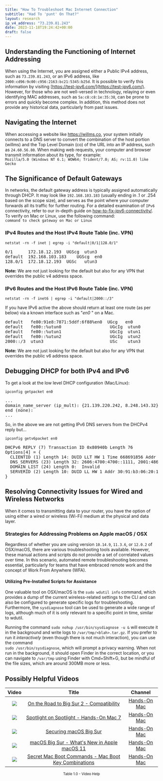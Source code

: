 ```yaml
---
title: "How To Troubleshoot Mac Internet Connection"
subtitle: "Had To 'punt' On That?"
layout: research
ip_v4_address: "73.239.81.243"
date: 2023-11-18T19:24:42+00:00
draft: false
---
```


## Understanding the Functioning of Internet Addressing

When using the Internet, you are assigned either a Public IPv4 address, such as ```73.239.81.243```, or an IPv6 address, like ```2000:cd96:9c00:c956:2163:bc21:5345:b25d```. It is possible to verify this information by visiting [https://test-ipv6.com/](https://test-ipv6.com/). However, for those who are not well-versed in technology, relaying or even identifying MAC addresses, such as ```5a:c8:c8:1e:35:38```, can be prone to errors and quickly become complex. In addition, this method does not provide any historical data, particularly from past issues.
## Navigating the Internet

When accessing a website like https://willms.co, your system initially connects to a DNS server to convert the combination of the host portion (willms) and the Top Level Domain (co) of the URL into an IP address, such as ```24.60.56.80```. When making web requests, your computer and browser transmit information about its type, for example:  
```Mozilla/5.0 (Windows NT 6.1; WOW64; Trident/7.0; AS; rv:11.0) like Gecko```
## The Significance of Default Gateways

In networks, the default gateway address is typically assigned automatically through DHCP. It may look like ```192.168.103.183``` (usually ending in .1 or .254 based on the scope size), and serves as the point where your computer forwards all its traffic for further routing. For a detailed examination of ```IPv6``` connectivity, refer to our in-depth guide on [how-to-fix-ipv6-connectivity/](/blog/how-to-fix-ipv6-connectivity/). To verify on Mac or Linux, use the following command:
<br>
```command to check gateway on Mac or Linux```
### IPv4 Routes and the Host IPv4 Route Table (inc. VPN)
```netstat -rn -f inet | egrep -i "default|0/1|128.0/1"```

<pre>
0/1      172.18.12.193  UGScg  utun3
default  192.168.103.183    UGScg  en0
128.0/1  172.18.12.193  UGSc   utun3</pre>

**Note:** We are not just looking for the default but also for any VPN that overrides the public v4 address space.

### IPv6 Routes and the Host IPv6 Route Table (inc. VPN)
```netstat -rn -f inet6 | egrep -i "default|2000::/3"```

If you have IPv6 active the above should return at least one route (as per below) via a known interface such as "_en0_ " on a Mac. 

<pre>
default   fe80:91e8:7871:5ddf:6f88%en0  UGcg   en0
default   fe80::%utun0                   UGcIg  utun0
default   fe80::%utun1                   UGcIg  utun1
default   fe80::%utun2                   UGcIg  utun2
2000::/3  utun3                          USc    utun3</pre>

**Note:** We are not just looking for the default but also for any VPN that overrides the public v6 address space.
<br>

## Debugging DHCP for both IPv4 and IPv6

To get a look at the low level DHCP configuration (Mac/Linux): 

```ipconfig getpacket en0```

<pre>
...
domain_name_server (ip_mult): {21.139.220.242, 8.248.143.32}
end (none):
...</pre>

So, in the above we are not getting IPv6 DNS servers from the DHCPv4 reply but...

```ipconfig getv6packet en0```

<pre>
DHCPv6 REPLY (7) Transaction ID 0x80940b Length 76
Options[4] = {
  CLIENTID (1) Length 14: DUID LLT HW 1 Time 668691856 Addr 5a:c8:c8:1e:35:38
  DNS_SERVERS (23) Length 32: 2606:4700:4700::1111, 2001:4860:4860::8844
  DOMAIN_LIST (24) Length 0:  Invalid
  SERVERID (2) Length 10: DUID LL HW 1 Addr 30:91:b3:06:20:17
}</pre>




## Resolving Connectivity Issues for Wired and Wireless Networks
When it comes to transmitting data to your router, you have the option of using either a wired or wireless (Wi-Fi) medium at the physical and data layer.
### Strategies for Addressing Problems on Apple macOS / OSX
Regardless of whether you are using version ```10.14.9```, ```11.3.6```, or ```12.0.2``` of OSX/macOS, there are various troubleshooting tools available. However, these manual actions and scripts do not provide a set of correlated values over time. In this scenario, automated remote troubleshooting becomes essential, particularly for teams that have embraced remote work and the concept of Work From Anywhere (WFA).
#### Utilizing Pre-Installed Scripts for Assistance
One valuable tool on OSX/macOS is the ```sudo wdutil info``` command, which provides a dump of the current wireless-related settings to the CLI and can also be configured to generate specific logs for troubleshooting. Furthermore, the ```sysdiagnose``` tool can be used to generate a wide range of logs, although much of it is only relevant to a specific point in time, similar to wdutil.

Running the command ```sudo nohup /usr/bin/sysdiagnose -u &``` will execute it in the background and write logs to ```/var/tmp/<blah>.tar.gz```. If you prefer to run it *interactively* (even though there is not much interaction), you can use the command<br>```sudo /usr/bin/sysdiagnose```, which will prompt a privacy warning. When not run in the background, it should open Finder in the correct location, or you can navigate to ```/var/tmp``` using Finder with Cmd+Shift+G, but be mindful of the file sizes, which are around 300MB more or less.
## Possibly Helpful Videos

<link href="/plugins/lity/css/lity.min.css" rel="stylesheet">
<script src="/plugins/lity/js/lity.min.js"></script>
<div class="table1-start"></div>

|Video | Title | Channel |
| :---: | :---: | :---: |
|<a href="https://www.youtube.com/watch?v=HEbK-Tignuc" data-lity><img src="https://i.ytimg.com/vi/HEbK-Tignuc/default.jpg" class="img-fluid"></a>|<a href="https://www.youtube.com/watch?v=HEbK-Tignuc" data-lity>On the Road to Big Sur 2 - Compatibility</a>|<a target="_blank" href="https://www.youtube.com/channel/UCg43DP8MdHVcl4rFK_delBg" >Hands-On Mac</a>|
|<a href="https://www.youtube.com/watch?v=RslZ4W1EPqk" data-lity><img src="https://i.ytimg.com/vi/RslZ4W1EPqk/default.jpg" class="img-fluid"></a>|<a href="https://www.youtube.com/watch?v=RslZ4W1EPqk" data-lity>Spotlight on Spotlight - Hands-On Mac 7</a>|<a target="_blank" href="https://www.youtube.com/channel/UCg43DP8MdHVcl4rFK_delBg" >Hands-On Mac</a>|
|<a href="https://www.youtube.com/watch?v=7KdhJimuhNw" data-lity><img src="https://i.ytimg.com/vi/7KdhJimuhNw/default.jpg" class="img-fluid"></a>|<a href="https://www.youtube.com/watch?v=7KdhJimuhNw" data-lity>Securing macOS Big Sur</a>|<a target="_blank" href="https://www.youtube.com/channel/UCg43DP8MdHVcl4rFK_delBg" >Hands-On Mac</a>|
|<a href="https://www.youtube.com/watch?v=JMKi6o9kaZI" data-lity><img src="https://i.ytimg.com/vi/JMKi6o9kaZI/default.jpg" class="img-fluid"></a>|<a href="https://www.youtube.com/watch?v=JMKi6o9kaZI" data-lity>macOS Big Sur - What&#39;s New in Apple macOS 11</a>|<a target="_blank" href="https://www.youtube.com/channel/UCg43DP8MdHVcl4rFK_delBg" >Hands-On Mac</a>|
|<a href="https://www.youtube.com/watch?v=VwNYWAxHCgM" data-lity><img src="https://i.ytimg.com/vi/VwNYWAxHCgM/default.jpg" class="img-fluid"></a>|<a href="https://www.youtube.com/watch?v=VwNYWAxHCgM" data-lity>Secret Mac Boot Commands - Mac Boot Key Combinations</a>|<a target="_blank" href="https://www.youtube.com/channel/UCg43DP8MdHVcl4rFK_delBg" >Hands-On Mac</a>|

<center><small>Table 1.0 - Video Help</small></center>
 <br>
<div class="table1-end"></div>
<script type="text/javascript">
(function() {
    $('div.table1-start').nextUntil('div.table1-end', 'table').addClass('table thead-dark table-striped table-responsive rounded').attr('id', 't1');
    $('#t1').find('thead').addClass('thead-dark');
})();
</script>
